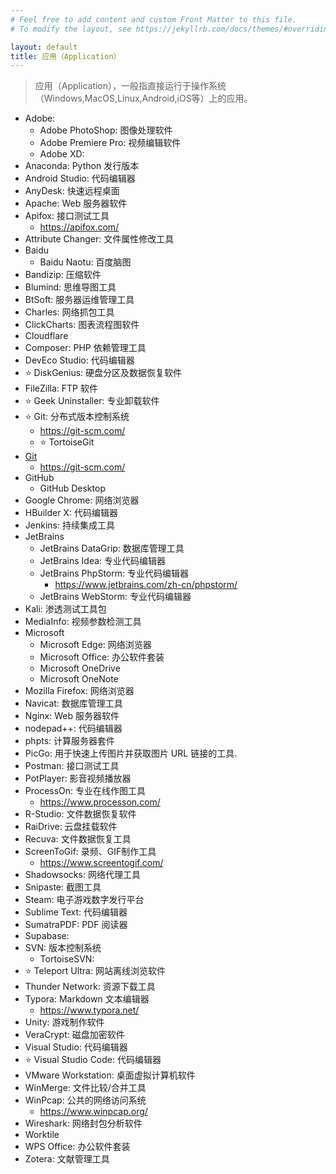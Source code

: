 ```yaml
---
# Feel free to add content and custom Front Matter to this file.
# To modify the layout, see https://jekyllrb.com/docs/themes/#overriding-theme-defaults

layout: default
title: 应用（Application）
---
```


> 应用（Application），一般指直接运行于操作系统（Windows,MacOS,Linux,Android,iOS等）上的应用。

- Adobe:
  - Adobe PhotoShop: 图像处理软件
  - Adobe Premiere Pro: 视频编辑软件
  - Adobe XD:
- Anaconda: Python 发行版本
- Android Studio: 代码编辑器
- AnyDesk: 快速远程桌面
- Apache: Web 服务器软件
- Apifox: 接口测试工具
  - https://apifox.com/
- Attribute Changer: 文件属性修改工具
- Baidu
  - Baidu Naotu: 百度脑图
- Bandizip: 压缩软件
- Blumind: 思维导图工具
- BtSoft: 服务器运维管理工具
- Charles: 网络抓包工具
- ClickCharts: 图表流程图软件
- Cloudflare
- Composer: PHP 依赖管理工具
- DevEco Studio: 代码编辑器
- ⭐ DiskGenius: 硬盘分区及数据恢复软件
- FileZilla: FTP 软件
- ⭐ Geek Uninstaller: 专业卸载软件
- ⭐ Git: 分布式版本控制系统
  - https://git-scm.com/
  - ⭐ TortoiseGit
- [Git](./Git/)
  - https://git-scm.com/
- GitHub
  - GitHub Desktop
- Google Chrome: 网络浏览器
- HBuilder X: 代码编辑器
- Jenkins: 持续集成工具
- JetBrains
  - JetBrains DataGrip: 数据库管理工具
  - JetBrains Idea: 专业代码编辑器
  - JetBrains PhpStorm: 专业代码编辑器
    - https://www.jetbrains.com/zh-cn/phpstorm/
  - JetBrains WebStorm: 专业代码编辑器
- Kali: 渗透测试工具包
- MediaInfo: 视频参数检测工具
- Microsoft
  - Microsoft Edge: 网络浏览器
  - Microsoft Office: 办公软件套装
  - Microsoft OneDrive
  - Microsoft OneNote
- Mozilla Firefox: 网络浏览器
- Navicat: 数据库管理工具
- Nginx: Web 服务器软件
- nodepad++: 代码编辑器
- phpts: 计算服务器套件
- PicGo: 用于快速上传图片并获取图片 URL 链接的工具.
- Postman: 接口测试工具
- PotPlayer: 影音视频播放器
- ProcessOn: 专业在线作图工具
  - https://www.processon.com/
- R-Studio: 文件数据恢复软件
- RaiDrive: 云盘挂载软件
- Recuva: 文件数据恢复工具
- ScreenToGif: 录频、GIF制作工具
  - https://www.screentogif.com/
- Shadowsocks: 网络代理工具
- Snipaste: 截图工具
- Steam: 电子游戏数字发行平台
- Sublime Text: 代码编辑器
- SumatraPDF: PDF 阅读器
- Supabase:
- SVN: 版本控制系统
  - TortoiseSVN:
- ⭐ Teleport Ultra: 网站离线浏览软件
- Thunder Network: 资源下载工具
- Typora: Markdown 文本编辑器
  - https://www.typora.net/
- Unity: 游戏制作软件
- VeraCrypt: 磁盘加密软件
- Visual Studio: 代码编辑器
- ⭐ Visual Studio Code: 代码编辑器
- VMware Workstation: 桌面虚拟计算机软件
- WinMerge: 文件比较/合并工具
- WinPcap: 公共的网络访问系统
  - https://www.winpcap.org/
- Wireshark: 网络封包分析软件
- Worktile
- WPS Office: 办公软件套装
- Zotera: 文献管理工具
